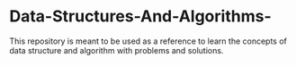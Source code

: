 # Data-Structures-And-Algorithms-
This repository is meant to be used as a reference to learn the concepts of data structure and algorithm with problems and solutions. 
